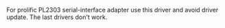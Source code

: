 For prolific PL2303 serial-interface adapter use this driver and avoid driver update. The last drivers don't work.
